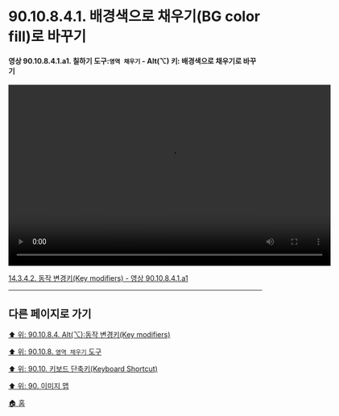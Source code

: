 # 90.10.8.4.1. 배경색으로 채우기(BG color fill)로 바꾸기

<a id="90-10-08-04-01-a1"></a>

#### 영상 90.10.8.4.1.a1. 칠하기 도구:`영역 채우기` - Alt(⌥) 키: 배경색으로 채우기로 바꾸기
<video controls="controls" width="640" height="360" src="https://github.com/wonder13662/gimp/assets/15767104/eee1bf4a-aebf-486f-afff-f3a354dc828c"></video>

[14.3.4.2. 동작 변경키(Key modifiers) - 영상 90.10.8.4.1.a1](./14-03-04-02-key_modifiers.md#90-10-08-04-01-a1)

***

## 다른 페이지로 가기

[⬆️ 위: 90.10.8.4. Alt(⌥):동작 변경키(Key modifiers)](./90-10-08-04-00-key_modifier-alt.md)

[⬆️ 위: 90.10.8. `영역 채우기` 도구](./90-10-08-00-bucket_fill.md)

[⬆️ 위: 90.10. 키보드 단축키(Keyboard Shortcut)](./90-10-00-keyboard_shortcut.md)

[⬆️ 위: 90. 이미지 맵](./90-00-image-map.md)

[🏠 홈](./00-home.md)
